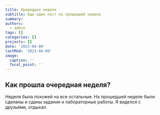 ```yaml
---
title: Прошедшая неделя
subtitle: Еще один пост по прошедшей неделе
summary: 
authors:
  - admin
tags: []
categories: []
projects: []
date: '2023-04-09'
lastMod: '2023-04-09'
image:
  caption: ''
  focal_point: ''
---
```


## Как прошла очередная неделя?

Неделя была похожей на все остальные. На прошедшей неделе были сделаны и сданы задания и лабораторные работы. Я виделся с друзьями, отдыхал.


